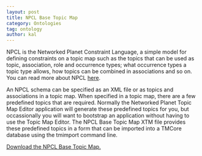 ```yaml
---
layout: post
title: NPCL Base Topic Map
category: Ontologies
tag: ontology
author: kal
---
```

NPCL is the Networked Planet Constraint Language, a simple model for defining constraints on a topic map such as the topics that can be used as topic, association, role and occurrence types; what occurrence types a topic type allows, how topics can be combined in associations and so on. You can read more about NPCL <a href="http://www.networkedplanet.com/introducing-tmcore07/#npcl" title="Introducing TMCore07">here</a>.

An NPCL schema can be specified as an XML file or as topics and associations in a topic map. When specified in a topic map, there are a few predefined topics that are required. Normally the Networked Planet Topic Map Editor application will generate these predefined topics for you, but occassionally you will want to bootstrap an application without having to use the Topic Map Editor. The NPCL Base Topic Map XTM file provides these predefined topics in a form that can be imported into a TMCore database using the tmimport command line.

<a href="http://www.networkedplanet.com/download/npcl/npcl.xtm">Download the NPCL Base Topic Map.</a>

